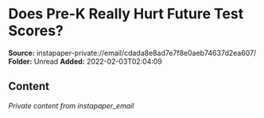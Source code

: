 # Does Pre-K Really Hurt Future Test Scores?

**Source:** instapaper-private://email/cdada8e8ad7e7f8e0aeb74637d2ea607/
**Folder:** Unread
**Added:** 2022-02-03T02:04:09




## Content
*Private content from instapaper_email*
